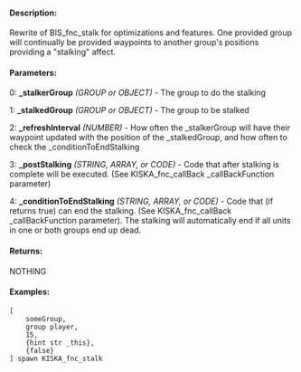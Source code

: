 #### Description:
Rewrite of BIS_fnc_stalk for optimizations and features. One provided group will continually be provided waypoints to another group's positions providing a "stalking" affect.

#### Parameters:
0: **_stalkerGroup** *(GROUP or OBJECT)* - The group to do the stalking

1: **_stalkedGroup** *(GROUP or OBJECT)* - The group to be stalked

2: **_refreshInterval** *(NUMBER)* - How often the _stalkerGroup will have their waypointupdated with the position of the _stalkedGroup, and how often to check the _conditionToEndStalking

3: **_postStalking** *(STRING, ARRAY, or CODE)* - Code that after stalking is completewill be executed. (See KISKA_fnc_callBack _callBackFunction parameter)

4: **_conditionToEndStalking** *(STRING, ARRAY, or CODE)* - Code that (if returns true)can end the stalking. (See KISKA_fnc_callBack _callBackFunction parameter).The stalking will automatically end if all units in one or both groups endup dead.

#### Returns:
NOTHING

#### Examples:
```sqf
[
    someGroup,
    group player,
    15,
    {hint str _this},
    {false}
] spawn KISKA_fnc_stalk
```

